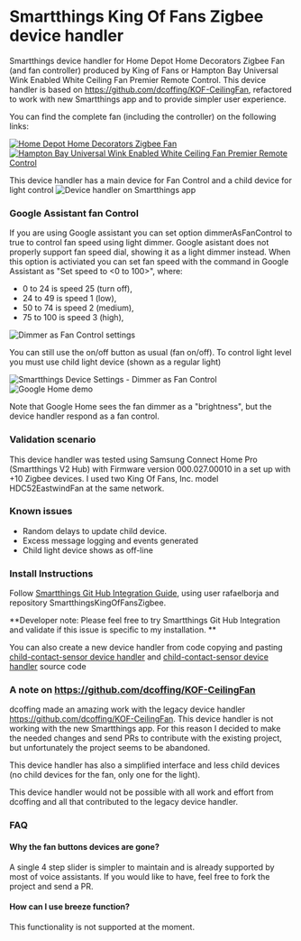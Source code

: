 # Smartthings King Of Fans Zigbee device handler
Smartthings device handler for Home Depot Home Decorators Zigbee Fan (and fan controller) produced by King of Fans or Hampton Bay Universal Wink Enabled White Ceiling Fan Premier Remote Control. This device handler is based on  https://github.com/dcoffing/KOF-CeilingFan, refactored to work with new Smartthings app and to provide simpler user experience.

You can find the complete fan (including the controller) on the following links:

[![Home Depot Home Decorators Zigbee Fan](images/home-decorators-collection-ceiling-fan.jpg)](https://www.homedepot.com/p/Home-Decorators-Collection-Gardinier-52-in-LED-Indoor-Brushed-Nickel-WINK-Enabled-Smart-Ceiling-Fan-with-Integrated-Light-Kit-with-Remote-Control-43260/206648825)
[![Hampton Bay Universal Wink Enabled White Ceiling Fan Premier Remote Control](images/hampton-bay-ceiling-fan-remotes.jpg)](https://www.homedepot.com/p/Hampton-Bay-Universal-Wink-Enabled-White-Ceiling-Fan-Premier-Remote-Control-99432/206591100)

This device handler has a main device for Fan Control and a child device for light control
![Device handler on Smartthings app](images/screenshots/screenshots.jpg)

### Google Assistant fan Control

If you are using Google assistant you can set option dimmerAsFanControl to true to control fan speed using light dimmer.
Google asistant does not properly support fan speed dial, showing it as a light dimmer instead. When this option is activiated you can set fan speed with the command in Google Assistant as "Set <FAN NAME> speed to <0 to 100>", where:
  - 0 to 24 is speed 25 (turn off),
  - 24 to 49 is speed 1 (low),
  - 50 to 74 is speed 2 (medium),
  - 75 to 100 is speed 3 (high),
  
![Dimmer as Fan Control settings](images/screenshots/set_dimmer_as_fan_control_settings.jpg)


You can still use the on/off button as usual (fan on/off). To control light level you must use child light device (shown as a regular light)

![Smartthings Device Settings - Dimmer as Fan Control](images/screenshots/smartthings_dimmer_as_fan_control_demo.gif) ![Google Home demo](images/screenshots/google_home_fan_control.gif) 

Note that Google Home sees the fan dimmer as a "brightness", but the device handler respond as a fan control.


### Validation scenario 
This device handler was tested using Samsung Connect Home Pro (Smartthings V2 Hub) with Firmware version	000.027.00010 in a set up with +10 Zigbee devices. I used two King Of Fans, Inc. model HDC52EastwindFan at the same network.

### Known issues
- Random delays to update child device.
- Excess message logging and events generated
- Child light device shows as off-line

### Install Instructions

Follow [Smartthings Git Hub Integration Guide](https://docs.smartthings.com/en/latest/tools-and-ide/github-integration.html), using user rafaelborja and repository SmartthingsKingOfFansZigbee.


**Developer note: Please feel free to try Smartthings Git Hub Integration and validate if this issue is specific to my installation. **

You can also create a new device handler from code copying and pasting [child-contact-sensor device handler](devicetypes/rafaelborja/child-contact-sensor.src/child-contact-sensor.groovy) and [child-contact-sensor device handler]( devicetypes/rafaelborja/august-lock-pro-zwave-lock-with-doorsense.src/august-lock-pro-zwave-lock-with-doorsense.groovy) source code

### A note on https://github.com/dcoffing/KOF-CeilingFan

dcoffing made an amazing work with the legacy device handler https://github.com/dcoffing/KOF-CeilingFan. This device handler is not working with the new Smartthings app. For this reason I decided to make the needed changes and send PRs to contribute with the existing project, but unfortunately the project seems to be abandoned. 

This device handler has also a simplified interface and less child devices (no child devices for the fan, only one for the light).

This device handler would not be possible with all work and effort from dcoffing and all that contributed to the legacy device handler.



### FAQ
#### Why the fan buttons devices are gone?
A single 4 step slider is simpler to maintain and is already supported by most of voice assistants. If you would like to have, feel free to fork the project and send a PR. 

#### How can I use breeze function?
This functionality is not supported at the moment. 
